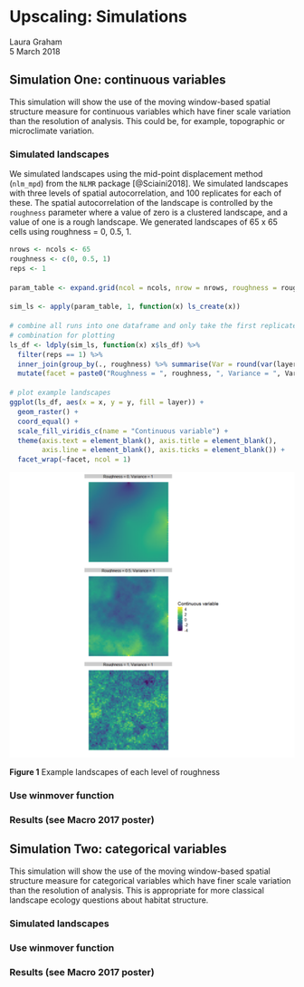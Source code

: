 # Upscaling: Simulations
Laura Graham  
5 March 2018  



## Simulation One: continuous variables

This simulation will show the use of the moving window-based spatial structure measure for continuous variables which have finer scale variation than the resolution of analysis. This could be, for example, topographic or microclimate variation. 

### Simulated landscapes

We simulated landscapes using the mid-point displacement method (`nlm_mpd`) from the `NLMR` package [@Sciaini2018]. We simulated landscapes with three levels of spatial autocorrelation, and 100 replicates for each of these. The spatial autocorrelation of the landscape is controlled by the `roughness` parameter where a value of zero is a clustered landscape, and a value of one is a rough landscape. We generated landscapes of 65 x 65 cells using roughness = 0, 0.5, 1. 


```r
nrows <- ncols <- 65
roughness <- c(0, 0.5, 1)
reps <- 1

param_table <- expand.grid(ncol = ncols, nrow = nrows, roughness = roughness, reps = reps)

sim_ls <- apply(param_table, 1, function(x) ls_create(x))

# combine all runs into one dataframe and only take the first replicate of each
# combination for plotting
ls_df <- ldply(sim_ls, function(x) x$ls_df) %>% 
  filter(reps == 1) %>% 
  inner_join(group_by(., roughness) %>% summarise(Var = round(var(layer), 2))) %>% 
  mutate(facet = paste0("Roughness = ", roughness, ", Variance = ", Var))

# plot example landscapes
ggplot(ls_df, aes(x = x, y = y, fill = layer)) + 
  geom_raster() + 
  coord_equal() + 
  scale_fill_viridis_c(name = "Continuous variable") + 
  theme(axis.text = element_blank(), axis.title = element_blank(), 
        axis.line = element_blank(), axis.ticks = element_blank()) + 
  facet_wrap(~facet, ncol = 1)
```

![](simulations_files/figure-html/sim_ls-1.png)<!-- -->

**Figure 1** Example landscapes of each level of roughness

### Use winmover function


### Results (see Macro 2017 poster)

## Simulation Two: categorical variables

This simulation will show the use of the moving window-based spatial structure measure for categorical variables which have finer scale variation than the resolution of analysis. This is appropriate for more classical landscape ecology questions about habitat structure. 

### Simulated landscapes
### Use winmover function
### Results (see Macro 2017 poster)
